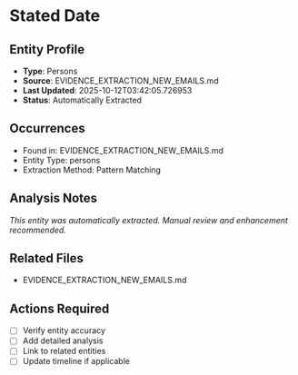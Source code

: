 # Stated Date

## Entity Profile
- **Type**: Persons
- **Source**: EVIDENCE_EXTRACTION_NEW_EMAILS.md
- **Last Updated**: 2025-10-12T03:42:05.726953
- **Status**: Automatically Extracted

## Occurrences
- Found in: EVIDENCE_EXTRACTION_NEW_EMAILS.md
- Entity Type: persons
- Extraction Method: Pattern Matching

## Analysis Notes
*This entity was automatically extracted. Manual review and enhancement recommended.*

## Related Files
- EVIDENCE_EXTRACTION_NEW_EMAILS.md

## Actions Required
- [ ] Verify entity accuracy
- [ ] Add detailed analysis
- [ ] Link to related entities
- [ ] Update timeline if applicable
